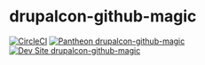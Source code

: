 # drupalcon-github-magic

[![CircleCI](https://circleci.com/gh/populist/drupalcon-github-magic.svg?style=svg)](https://circleci.com/gh/populist/drupalcon-github-magic)
[![Pantheon drupalcon-github-magic](https://img.shields.io/badge/pantheon-drupalcon_github_magic-yellow.svg)](https://dashboard.pantheon.io/sites/710b4a22-7cfc-445b-bd19-e576911ed625#dev/code)
[![Dev Site drupalcon-github-magic](https://img.shields.io/badge/site-drupalcon_github_magic-blue.svg)](http://dev-drupalcon-github-magic.pantheonsite.io/)